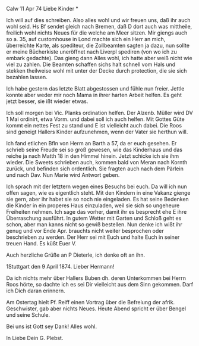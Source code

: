  Calw 11 Apr 74
Liebe Kinder <Fried>*

Ich will auf dies schreiben. Also alles wohl und wir freuen uns, daß ihr auch wohl seid. Hs Bf sendet gleich nach Bremen, daß D dort auch was mittheile, freilich wohl nichts Neues für die welche am Meer sitzen. Mir giengs auch so a. 35, auf customhouse in Lond machte sich ein Herr an mich, überreichte Karte, als spediteur, die Zollbeamten sagten ja dazu, nun sollte er meine Bücherkiste uneröffnet nach Liverpl spediren (von wo ich zu embark gedachte). Das gieng dann Alles wohl, ich hatte aber weiß nicht wie viel zu zahlen. Die Beamten schaffen sichs halt schnell vom Hals und stekken theilweise wohl mit unter der Decke durch protection, die sie sich bezahlen lassen.

Ich habe gestern das letzte Blatt abgestossen und fühle nun freier. Jettle konnte aber weder mir noch Mama in ihrer harten Arbeit helfen. Es geht jetzt besser, sie ißt wieder etwas.

Ich soll morgen bei Vic. Planks ordination helfen. Der Alzenb. Müller wird DV 1 Mai ordinirt, etwa Vorm. und dabei soll ich auch helfen. Mit Gottes Güte kommt ein nettes Fest zu stand und E ist vielleicht auch dabei. 
Die Roos sind geneigt Hallers Kinder aufzunehmen, wenn der Vater sie herthun will.

Ich fand etlichen Bfln von Herm an Barth a 57, da er euch gesehen. Er schrieb seine Freude sei so groß gewesen, wie das Kinderhaus und das reiche ja nach Matth 18 in den Himmel hinein. Jetzt schicke ich sie ihm wieder. 
Die Sweets schrieben auch, kommen bald von Meran nach Kornth zurück, und befinden sich ordentlich. Sie fragten auch nach dem Pärlein und nach Dav. Nun Marie wird Antwort geben.

Ich sprach mit der letztern wegen eines Besuchs bei euch. Da will ich nun offen sagen, wie es eigentlich steht. Mit den Kindern in eine Vakanz gienge sie gern, aber ihr habet sie so noch nie eingeladen. Es hat seine Bedenken die Kinder in ein properes Haus einzuladen, weil sie sich so ungeheure Freiheiten nehmen. Ich sage das vorher, damit ihr es besprecht ehe E ihre Überraschung ausführt. In gutem Wetter mit Garten und Schloß geht es schon, aber man kanns nicht so gewiß bestellen. Nun denke ich wißt ihr genug und vor Ende Apr. brauchts nicht weiter besprochen oder beschrieben zu werden. Der Herr sei mit Euch und halte Euch in seiner treuen Hand.
 Es küßt Euer V.

Auch herzliche Grüße an P Dieterle, ich denke oft an ihn.



 1Stuttgart den 9 April 1874.
Lieber Hermann!

Da ich nichts mehr über Hallers Buben dh. deren Unterkommen bei Herrn Roos hörte, so dachte ich es sei Dir vielleicht aus dem Sinn gekommen. Darf ich Dich daran erinnern.

Am Ostertag hielt Pf. Reiff einen Vortrag über die Befreiung der afrik. Geschwister, gab aber nichts Neues. Heute Abend spricht er über Bengel und seine Schule.

Bei uns ist Gott sey Dank! Alles wohl.

 In Liebe
 Dein
 G. Plebst.
